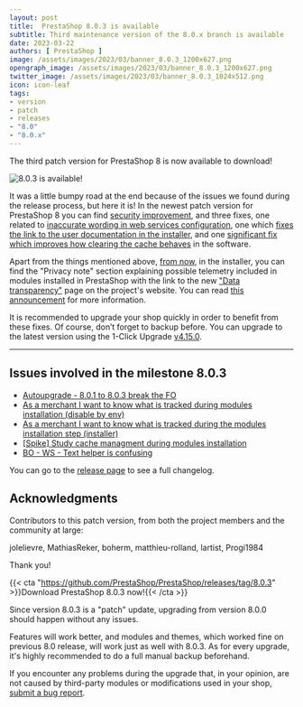 ```yaml
---
layout: post
title:  PrestaShop 8.0.3 is available
subtitle: Third maintenance version of the 8.0.x branch is available
date: 2023-03-22
authors: [ PrestaShop ]
image: /assets/images/2023/03/banner_8.0.3_1200x627.png
opengraph_image: /assets/images/2023/03/banner_8.0.3_1200x627.png
twitter_image: /assets/images/2023/03/banner_8.0.3_1024x512.png
icon: icon-leaf
tags:
- version
- patch
- releases
- "8.0"
- "8.0.x"
---
```


The third patch version for PrestaShop 8 is now available to download!

![8.0.3 is available!](/assets/images/2023/03/banner_8.0.3_1534x424.png)

It was a little bumpy road at the end because of the issues we found during the release process, but here it is! In the newest patch version for PrestaShop 8 you can find [security improvement](https://github.com/PrestaShop/PrestaShop/pull/31647), and three fixes, one related to [inaccurate wording in web services configuration](https://github.com/PrestaShop/PrestaShop/pull/31772), one which [fixes the link to the user documentation in the installer](https://github.com/PrestaShop/PrestaShop/pull/31787), and one [significant fix which improves how clearing the cache behaves](https://github.com/PrestaShop/PrestaShop/pull/31820) in the software.

Apart from the things mentioned above, [from now](https://github.com/PrestaShop/PrestaShop/pull/31697), in the installer, you can find the "Privacy note" section explaining possible telemetry included in modules installed in PrestaShop with the link to the new ["Data transparency"](https://www.prestashop-project.org/data-transparency/) page on the project's website. You can read [this announcement](https://github.com/PrestaShop/PrestaShop/discussions/31906) for more information.

It is recommended to upgrade your shop quickly in order to benefit from these fixes. Of course, don’t forget to backup before. You can upgrade to the latest version using the 1-Click Upgrade [v4.15.0](https://github.com/PrestaShop/autoupgrade/releases/tag/v4.15.0).

---

## Issues involved in the milestone 8.0.3

- [Autoupgrade - 8.0.1 to 8.0.3 break the FO](https://github.com/PrestaShop/PrestaShop/issues/31945)
- [As a merchant I want to know what is tracked during modules installation (disable by env)](https://github.com/PrestaShop/PrestaShop/issues/31627)
- [As a merchant I want to know what is tracked during the modules installation step (installer)](https://github.com/PrestaShop/PrestaShop/issues/31625)
- [[Spike] Study cache managment during modules installation](https://github.com/PrestaShop/PrestaShop/issues/31562)
- [BO - WS - Text helper is confusing](https://github.com/PrestaShop/PrestaShop/issues/31423)

You can go to the [release page](https://github.com/PrestaShop/PrestaShop/releases/tag/8.0.3) to see a full changelog.

## Acknowledgments

Contributors to this patch version, from both the project members and the community at large:

jolelievre, MathiasReker, boherm, matthieu-rolland, lartist, Progi1984

Thank you!

{{< cta "https://github.com/PrestaShop/PrestaShop/releases/tag/8.0.3" >}}Download PrestaShop 8.0.3 now!{{< /cta >}}

Since version 8.0.3 is a "patch" update, upgrading from version 8.0.0 should happen without any issues.

Features will work better, and modules and themes, which worked fine on previous 8.0 release, will work just as well with 8.0.3. As for every upgrade, it's highly recommended to do a full manual backup beforehand.

If you encounter any problems during the upgrade that, in your opinion, are not caused by third-party modules or modifications used in your shop, [submit a bug report](https://www.prestashop-project.org/get-involved/report-issues/).
